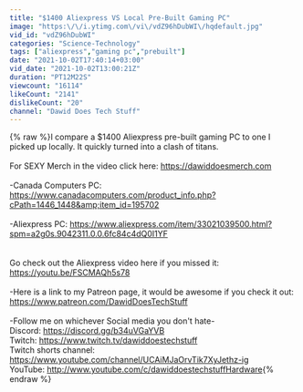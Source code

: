 ```yaml
---
title: "$1400 Aliexpress VS Local Pre-Built Gaming PC"
image: "https:\/\/i.ytimg.com\/vi\/vdZ96hDubWI\/hqdefault.jpg"
vid_id: "vdZ96hDubWI"
categories: "Science-Technology"
tags: ["aliexpress","gaming pc","prebuilt"]
date: "2021-10-02T17:40:14+03:00"
vid_date: "2021-10-02T13:00:21Z"
duration: "PT12M22S"
viewcount: "16114"
likeCount: "2141"
dislikeCount: "20"
channel: "Dawid Does Tech Stuff"
---
```

{% raw %}I compare a $1400 Aliexpress pre-built gaming PC to one I picked up locally. It quickly turned into a clash of titans.<br /><br />For SEXY Merch in the video click here: <a rel="nofollow" target="blank" href="https://dawiddoesmerch.com">https://dawiddoesmerch.com</a><br /><br />-Canada Computers PC: <a rel="nofollow" target="blank" href="https://www.canadacomputers.com/product_info.php?cPath=1446_1448&amp;item_id=195702">https://www.canadacomputers.com/product_info.php?cPath=1446_1448&amp;item_id=195702</a><br /><br />-Aliexpress PC: <a rel="nofollow" target="blank" href="https://www.aliexpress.com/item/33021039500.html?spm=a2g0s.9042311.0.0.6fc84c4dQ0I1YF">https://www.aliexpress.com/item/33021039500.html?spm=a2g0s.9042311.0.0.6fc84c4dQ0I1YF</a><br /><br /><br />Go check out the Aliexpress video here if you missed it: <a rel="nofollow" target="blank" href="https://youtu.be/FSCMAQh5s78">https://youtu.be/FSCMAQh5s78</a><br /><br />-Here is a link to my Patreon page, it would be awesome if you check it out: <a rel="nofollow" target="blank" href="https://www.patreon.com/DawidDoesTechStuff">https://www.patreon.com/DawidDoesTechStuff</a><br /><br />-Follow me on whichever Social media you don't hate-<br />Discord: <a rel="nofollow" target="blank" href="https://discord.gg/b34uVGaYVB">https://discord.gg/b34uVGaYVB</a><br />Twitch: <a rel="nofollow" target="blank" href="https://www.twitch.tv/dawiddoestechstuff">https://www.twitch.tv/dawiddoestechstuff</a><br />Twitch shorts channel: <a rel="nofollow" target="blank" href="https://www.youtube.com/channel/UCAiMJaOrvTik7XyJethz-ig">https://www.youtube.com/channel/UCAiMJaOrvTik7XyJethz-ig</a><br />YouTube: <a rel="nofollow" target="blank" href="http://www.youtube.com/c/dawiddoestechstuffHardware">http://www.youtube.com/c/dawiddoestechstuffHardware</a>{% endraw %}
